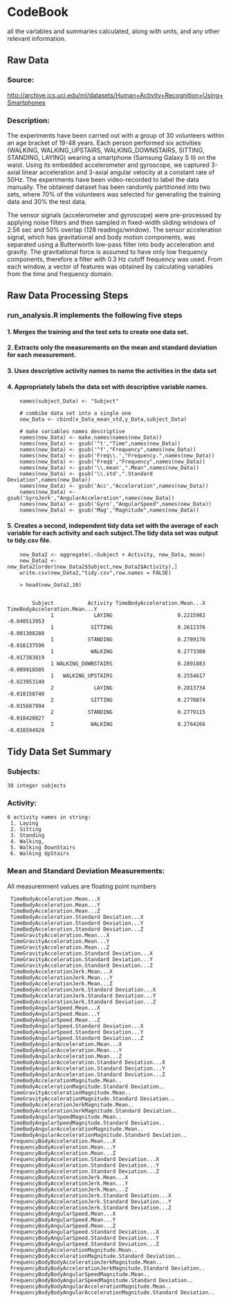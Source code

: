 # CodeBook
all the variables and summaries calculated, along with units, and any other relevant information.

## Raw Data 
### Source: 
http://archive.ics.uci.edu/ml/datasets/Human+Activity+Recognition+Using+Smartphones

### Description:
The experiments have been carried out with a group of 30 volunteers within an age bracket of 19-48 years. Each person performed six activities (WALKING, WALKING_UPSTAIRS, WALKING_DOWNSTAIRS, SITTING, STANDING, LAYING) wearing a smartphone (Samsung Galaxy S II) on the waist. Using its embedded accelerometer and gyroscope, we captured 3-axial linear acceleration and 3-axial angular velocity at a constant rate of 50Hz. The experiments have been video-recorded to label the data manually. The obtained dataset has been randomly partitioned into two sets, where 70% of the volunteers was selected for generating the training data and 30% the test data. 

The sensor signals (accelerometer and gyroscope) were pre-processed by applying noise filters and then sampled in fixed-width sliding windows of 2.56 sec and 50% overlap (128 readings/window). The sensor acceleration signal, which has gravitational and body motion components, was separated using a Butterworth low-pass filter into body acceleration and gravity. The gravitational force is assumed to have only low frequency components, therefore a filter with 0.3 Hz cutoff frequency was used. From each window, a vector of features was obtained by calculating variables from the time and frequency domain.


## Raw Data Processing Steps

### run_analysis.R implements the following five steps

#### 1. Merges the training and the test sets to create one data set.
#### 2. Extracts only the measurements on the mean and standard deviation for each measurement.
#### 3. Uses descriptive activity names to name the activities in the data set
#### 4. Appropriately labels the data set with descriptive variable names.

        names(subject_Data) <- "Subject"
        
        # combibe data set into a single one
        new_Data <- cbind(x_Data_mean_std,y_Data,subject_Data)
        
        # make variables names descriptive
        names(new_Data) <- make.names(names(new_Data))
        names(new_Data) <- gsub('^t',"Time",names(new_Data))
        names(new_Data) <- gsub('^f',"Frequency",names(new_Data))
        names(new_Data) <- gsub('Freq\\.',"Frequency.",names(new_Data))
        names(new_Data) <- gsub('Freq$',"Frequency",names(new_Data))
        names(new_Data) <- gsub('\\.mean',".Mean",names(new_Data))
        names(new_Data) <- gsub('\\.std',".Standard Deviation",names(new_Data))
        names(new_Data) <- gsub('Acc',"Acceleration",names(new_Data))
        names(new_Data) <- gsub('GyroJerk',"AngularAcceleration",names(new_Data))
        names(new_Data) <- gsub('Gyro',"AngularSpeed",names(new_Data))
        names(new_Data) <- gsub('Mag',"Magnitude",names(new_Data))


#### 5. Creates a second, independent tidy data set with the average of each variable for each activity and each subject.The tidy data set was output to tidy.csv file.

        new_Data2 <- aggregate(.~Subject + Activity, new_Data, mean)
        new_Data2 <- new_Data2[order(new_Data2$Subject,new_Data2$Activity),]
        write.csv(new_Data2,"tidy.csv",row.names = FALSE)
        
        > head(new_Data2,10)
        
                
            Subject           Activity TimeBodyAcceleration.Mean...X TimeBodyAcceleration.Mean...Y
                  1             LAYING                     0.2215982                  -0.040513953
                  1            SITTING                     0.2612376                  -0.001308288
                  1           STANDING                     0.2789176                  -0.016137590
                  1            WALKING                     0.2773308                  -0.017383819
                  1 WALKING_DOWNSTAIRS                     0.2891883                  -0.009918505
                  1   WALKING_UPSTAIRS                     0.2554617                  -0.023953149
                  2             LAYING                     0.2813734                  -0.018158740
                  2            SITTING                     0.2770874                  -0.015687994
                  2           STANDING                     0.2779115                  -0.018420827
                  2            WALKING                     0.2764266                  -0.018594920



## Tidy Data Set Summary
### Subjects: 
    30 integer subjects
### Activity: 
    6 activity names in string: 
     1. Laying
     2. Sitting
     3. Standing
     4. Walking, 
     5. Walking DownStairs
     6. Walking UpStairs
### Mean and Standard Deviation Measurements:
All measuremnent values are floating point numbers

     TimeBodyAcceleration.Mean...X                                     
     TimeBodyAcceleration.Mean...Y                                    
     TimeBodyAcceleration.Mean...Z                                     
     TimeBodyAcceleration.Standard Deviation...X                       
     TimeBodyAcceleration.Standard Deviation...Y                       
     TimeBodyAcceleration.Standard Deviation...Z                       
     TimeGravityAcceleration.Mean...X                                  
     TimeGravityAcceleration.Mean...Y                                  
     TimeGravityAcceleration.Mean...Z                                  
     TimeGravityAcceleration.Standard Deviation...X                    
     TimeGravityAcceleration.Standard Deviation...Y                    
     TimeGravityAcceleration.Standard Deviation...Z                    
     TimeBodyAccelerationJerk.Mean...X                                 
     TimeBodyAccelerationJerk.Mean...Y                                 
     TimeBodyAccelerationJerk.Mean...Z                                 
     TimeBodyAccelerationJerk.Standard Deviation...X                   
     TimeBodyAccelerationJerk.Standard Deviation...Y                   
     TimeBodyAccelerationJerk.Standard Deviation...Z                   
     TimeBodyAngularSpeed.Mean...X                                     
     TimeBodyAngularSpeed.Mean...Y                                     
     TimeBodyAngularSpeed.Mean...Z                                     
     TimeBodyAngularSpeed.Standard Deviation...X                       
     TimeBodyAngularSpeed.Standard Deviation...Y                       
     TimeBodyAngularSpeed.Standard Deviation...Z                       
     TimeBodyAngularAcceleration.Mean...X                              
     TimeBodyAngularAcceleration.Mean...Y                             
     TimeBodyAngularAcceleration.Mean...Z                              
     TimeBodyAngularAcceleration.Standard Deviation...X                
     TimeBodyAngularAcceleration.Standard Deviation...Y                
     TimeBodyAngularAcceleration.Standard Deviation...Z                
     TimeBodyAccelerationMagnitude.Mean..                              
     TimeBodyAccelerationMagnitude.Standard Deviation..                
     TimeGravityAccelerationMagnitude.Mean..                           
     TimeGravityAccelerationMagnitude.Standard Deviation..             
     TimeBodyAccelerationJerkMagnitude.Mean..                          
     TimeBodyAccelerationJerkMagnitude.Standard Deviation..            
     TimeBodyAngularSpeedMagnitude.Mean..                              
     TimeBodyAngularSpeedMagnitude.Standard Deviation..                
     TimeBodyAngularAccelerationMagnitude.Mean..                       
     TimeBodyAngularAccelerationMagnitude.Standard Deviation..         
     FrequencyBodyAcceleration.Mean...X                                
     FrequencyBodyAcceleration.Mean...Y                                
     FrequencyBodyAcceleration.Mean...Z                                
     FrequencyBodyAcceleration.Standard Deviation...X                  
     FrequencyBodyAcceleration.Standard Deviation...Y                  
     FrequencyBodyAcceleration.Standard Deviation...Z                  
     FrequencyBodyAccelerationJerk.Mean...X                             
     FrequencyBodyAccelerationJerk.Mean...Y                             
     FrequencyBodyAccelerationJerk.Mean...Z                            
     FrequencyBodyAccelerationJerk.Standard Deviation...X              
     FrequencyBodyAccelerationJerk.Standard Deviation...Y              
     FrequencyBodyAccelerationJerk.Standard Deviation...Z              
     FrequencyBodyAngularSpeed.Mean...X                                
     FrequencyBodyAngularSpeed.Mean...Y                                
     FrequencyBodyAngularSpeed.Mean...Z                                
     FrequencyBodyAngularSpeed.Standard Deviation...X                  
     FrequencyBodyAngularSpeed.Standard Deviation...Y                  
     FrequencyBodyAngularSpeed.Standard Deviation...Z                  
     FrequencyBodyAccelerationMagnitude.Mean..                         
     FrequencyBodyAccelerationMagnitude.Standard Deviation..           
     FrequencyBodyBodyAccelerationJerkMagnitude.Mean..                 
     FrequencyBodyBodyAccelerationJerkMagnitude.Standard Deviation..   
     FrequencyBodyBodyAngularSpeedMagnitude.Mean..                     
     FrequencyBodyBodyAngularSpeedMagnitude.Standard Deviation..       
     FrequencyBodyBodyAngularAccelerationMagnitude.Mean..              
     FrequencyBodyBodyAngularAccelerationMagnitude.Standard Deviation..
     

